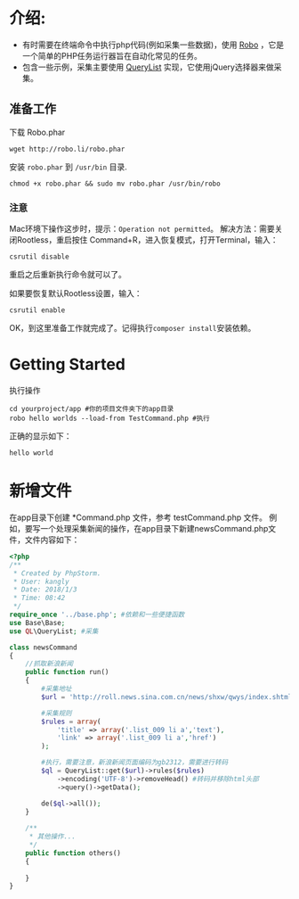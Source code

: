 # 介绍:

* 有时需要在终端命令中执行php代码(例如采集一些数据)，使用 [Robo](https://github.com/consolidation/Robo) ，它是一个简单的PHP任务运行器旨在自动化常见的任务。
* 包含一些示例，采集主要使用 [QueryList](https://querylist.cc/) 实现，它使用jQuery选择器来做采集。


## 准备工作

下载 Robo.phar
```
wget http://robo.li/robo.phar
```
安装 `robo.phar` 到 `/usr/bin` 目录.
```
chmod +x robo.phar && sudo mv robo.phar /usr/bin/robo
```

### 注意

Mac环境下操作这步时，提示：`Operation not permitted`。
解决方法：需要关闭Rootless，重启按住 Command+R，进入恢复模式，打开Terminal，输入：
```
csrutil disable
```
重启之后重新执行命令就可以了。

如果要恢复默认Rootless设置，输入：
```
csrutil enable
```
OK，到这里准备工作就完成了。记得执行`composer install`安装依赖。

# Getting Started

执行操作
```
cd yourproject/app #你的项目文件夹下的app目录
robo hello worlds --load-from TestCommand.php #执行
```
正确的显示如下：
```
hello world
```

# 新增文件

在app目录下创建 *Command.php 文件，参考 testCommand.php 文件。
例如，要写一个处理采集新闻的操作，在app目录下新建newsCommand.php文件，文件内容如下：

```php
<?php
/**
 * Created by PhpStorm.
 * User: kangly
 * Date: 2018/1/3
 * Time: 08:42
 */
require_once '../base.php'; #依赖和一些便捷函数
use Base\Base;
use QL\QueryList; #采集

class newsCommand
{
    //抓取新浪新闻
    public function run()
    {
        #采集地址
        $url = 'http://roll.news.sina.com.cn/news/shxw/qwys/index.shtml';

        #采集规则
        $rules = array(
            'title' => array('.list_009 li a','text'),
            'link' => array('.list_009 li a','href')
        );

        #执行，需要注意，新浪新闻页面编码为gb2312，需要进行转码
        $ql = QueryList::get($url)->rules($rules)
            ->encoding('UTF-8')->removeHead() #转码并移除html头部
            ->query()->getData();

        de($ql->all());
    }
    
    /**
     * 其他操作...
     */
    public function others()
    {
    
    }
}
```
